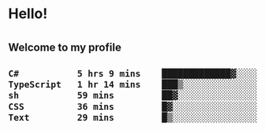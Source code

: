 
<h1>Hello!<h1>
<h2>Welcome to my profile<h2>

<!--START_SECTION:waka-->

```txt
C#           5 hrs 9 mins    █████████████▓░░░░░░░░░░░   55.32 %
TypeScript   1 hr 14 mins    ███▒░░░░░░░░░░░░░░░░░░░░░   13.29 %
sh           59 mins         ██▓░░░░░░░░░░░░░░░░░░░░░░   10.55 %
CSS          36 mins         █▓░░░░░░░░░░░░░░░░░░░░░░░   06.46 %
Text         29 mins         █▒░░░░░░░░░░░░░░░░░░░░░░░   05.26 %
```

<!--END_SECTION:waka-->
